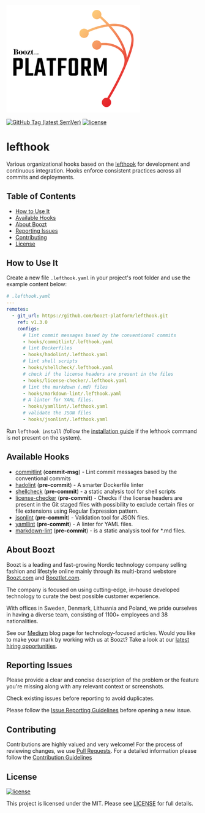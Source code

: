 <!-- markdownlint-disable -->
[<img src="https://raw.githubusercontent.com/boozt-platform/branding/main/assets/img/platform-logo.png" width="350"/>][homepage]

[![GitHub Tag (latest SemVer)](https://img.shields.io/github/v/tag/boozt-platform/lefthook.svg?label=latest&sort=semver)][releases]
[![license](https://img.shields.io/badge/license-mit-brightgreen.svg)][license]
<!-- markdownlint-restore -->

# lefthook

Various organizational hooks based on the [lefthook](https://github.com/evilmartians/lefthook)
for development and continuous integration. Hooks enforce consistent practices
across all commits and deployments.

## Table of Contents

- [How to Use It](#how-to-use-it)
- [Available Hooks](#available-hooks)
- [About Boozt](#about-boozt)
- [Reporting Issues](#reporting-issues)
- [Contributing](#contributing)
- [License](#license)

## How to Use It

Create a new file `.lefthook.yaml` in your project's root folder and use the
example content below:

```yaml
# .lefthook.yaml
---
remotes:
  - git_url: https://github.com/boozt-platform/lefthook.git
    ref: v1.3.0
    configs:
      # lint commit messages based by the conventional commits
      - hooks/commitlint/.lefthook.yaml
      # lint Dockerfiles
      - hooks/hadolint/.lefthook.yaml
      # lint shell scripts
      - hooks/shellcheck/.lefthook.yaml
      # check if the license headers are present in the files
      - hooks/license-checker/.lefthook.yaml
      # lint the markdown (.md) files
      - hooks/markdown-lint/.lefthook.yaml
      # A linter for YAML files.
      - hooks/yamllint/.lefthook.yaml
      # validate the JSON files
      - hooks/jsonlint/.lefthook.yaml
```

Run `lefthook install` (follow the [installation guide](https://github.com/evilmartians/lefthook/blob/master/docs/install.md)
if the lefthook command is not present on the system).

## Available Hooks

- [commitlint](./hooks/commitlint/) (**commit-msg**) - Lint commit messages
based by the conventional commits
- [hadolint](./hooks/hadolint/) (**pre-commit**) - A smarter Dockerfile linter
- [shellcheck](./hooks/shellcheck/) (**pre-commit**) - a static analysis tool
for shell scripts
- [license-checker](./hooks/license-checker/) (**pre-commit**) - Checks if the
license headers are present in the Git staged files with possibility to exclude
certain files or file extensions using Regular Expression pattern.
- [jsonlint](./hooks/jsonlint/) (**pre-commit**) - Validation tool for JSON files.
- [yamllint](./hooks/yamllint/) (**pre-commit**) - A linter for YAML files.
- [markdown-lint](./hooks/markdown-lint/) (**pre-commit**) - is a static
analysis tool for *.md files.

## About Boozt

Boozt is a leading and fast-growing Nordic technology company selling fashion
and lifestyle online mainly through its multi-brand webstore [Boozt.com][boozt]
and [Booztlet.com][booztlet].

The company is focused on using cutting-edge, in-house developed technology to
curate the best possible customer experience.

With offices in Sweden, Denmark, Lithuania and Poland, we pride ourselves in
having a diverse team, consisting of 1100+ employees and 38 nationalities.

See our [Medium][blog] blog page for technology-focused articles. Would you
like to make your mark by working with us at Boozt? Take a look at our
[latest hiring opportunities][careers].

## Reporting Issues

Please provide a clear and concise description of the problem or the feature
you're missing along with any relevant context or screenshots.

Check existing issues before reporting to avoid duplicates.

Please follow the [Issue Reporting Guidelines][issues] before opening a new issue.

## Contributing

Contributions are highly valued and very welcome! For the process of reviewing
changes, we use [Pull Requests][pull-request]. For a detailed information
please follow the [Contribution Guidelines][contributing]

## License

[![license](https://img.shields.io/badge/license-mit-brightgreen.svg)][license]

This project is licensed under the MIT. Please see [LICENSE][license] for
full details.

[homepage]: https://github.com/boozt-platform/lefthook
[releases]: https://github.com/boozt-platform/lefthook/releases
[issues]: https://github.com/boozt-platform/lefthook/issues
[pull-request]: https://github.com/boozt-platform/lefthook/pulls
[contributing]: ./docs/CONTRIBUTING.md
[license]: ./LICENSE
[boozt]: https://www.boozt.com/
[booztlet]: https://www.booztlet.com/
[blog]: https://medium.com/boozt-tech
[careers]: https://careers.booztgroup.com/

